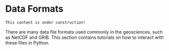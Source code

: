 # Data Formats

```{note}
This content is under construction!
```

There are many data file formats used commonly in the geosciences, such as NetCDF and GRIB. This section contains tutorials on how to interact with these files in Python.
